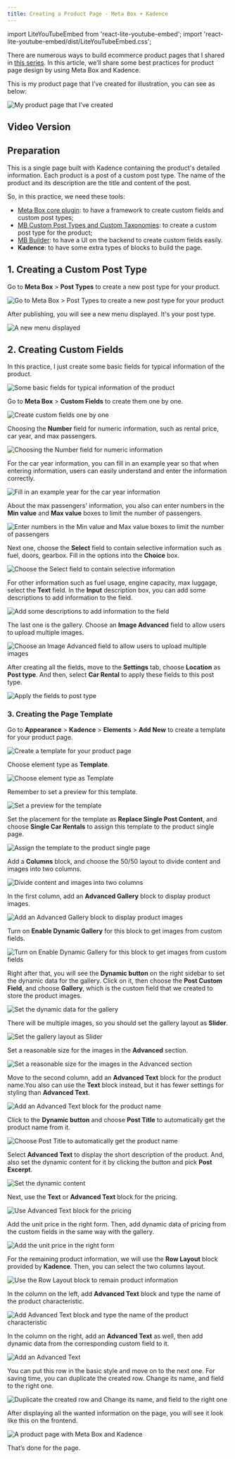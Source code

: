 ```yaml
---
title: Creating a Product Page - Meta Box + Kadence
---
```

import LiteYouTubeEmbed from 'react-lite-youtube-embed';
import 'react-lite-youtube-embed/dist/LiteYouTubeEmbed.css';

There are numerous ways to build ecommerce product pages that I shared in [this series](https://metabox.io/series/product-page/). In this article, we’ll share some best practices for product page design by using Meta Box and Kadence.

This is my product page that I’ve created for illustration, you can see as below:

![My product page that I’ve created](https://i.imgur.com/LZwCeva.png)

## Video Version

<LiteYouTubeEmbed id='S4nHT47XYLI' />

## Preparation

This is a single page built with Kadence containing the product's detailed information. Each product is a post of a custom post type. The name of the product and its description are the title and content of the post.

So, in this practice, we need these tools:

* [Meta Box core plugin](https://wordpress.org/plugins/meta-box/): to have a framework to create custom fields and custom post types;
* [MB Custom Post Types and Custom Taxonomies](https://metabox.io/plugins/custom-post-type/): to create a custom post type for the product;
* [MB Builder](https://metabox.io/plugins/meta-box-builder/): to have a UI on the backend to create custom fields easily.
* **Kadence**: to have some extra types of blocks to build the page.

## 1. Creating a Custom Post Type

Go to **Meta Box** > **Post Types** to create a new post type for your product.

![Go to Meta Box > Post Types to create a new post type for your product](https://i.imgur.com/PwPLdhU.png)

After publishing, you will see a new menu displayed. It's your post type.

![A new menu displayed](https://i.imgur.com/r0cCIoD.png)

## 2. Creating Custom Fields

In this practice, I just create some basic fields for typical information of the product.

![Some basic fields for typical information of the product](https://i.imgur.com/kxEo9A4.png)

Go to **Meta Box** > **Custom Fields** to create them one by one.

![Create custom fields one by one](https://i.imgur.com/3OUrxJ9.png)

Choosing the **Number** field for numeric information, such as rental price, car year, and max passengers.

![Choosing the Number field for numeric information](https://i.imgur.com/DKzwtMs.png)

For the car year information, you can fill in an example year so that when entering information, users can easily understand and enter the information correctly.

![Fill in an example year for the car year information](https://i.imgur.com/NwSonRR.png)

About the max passengers' information, you also can enter numbers in the **Min value** and **Max value** boxes to limit the number of passengers.

![Enter numbers in the Min value and Max value boxes to limit the number of passengers](https://i.imgur.com/fZGQUJk.png)

Next one, choose the **Select** field to contain selective information such as fuel, doors, gearbox. Fill in the options into the **Choice** box.

![Choose the Select field to contain selective information](https://i.imgur.com/GAoLP78.png)

For other information such as fuel usage, engine capacity, max luggage, select the **Text** field. In the **Input** description box, you can add some descriptions to add information to the field.

![Add some descriptions to add information to the field](https://i.imgur.com/FbzTQYd.png)

The last one is the gallery. Choose an **Image Advanced** field to allow users to upload multiple images.

![Choose an Image Advanced field to allow users to upload multiple images](https://i.imgur.com/o1FYDgq.png)

After creating all the fields, move to the **Settings** tab, choose **Location** as **Post type**. And then, select **Car Rental** to apply these fields to this post type.

![Apply the fields to post type](https://i.imgur.com/kWZwuE3.png)

### 3. Creating the Page Template

Go to **Appearance** > **Kadence** > **Elements** > **Add New** to create a template for your product page.

![Create a template for your product page](https://i.imgur.com/UAvrBcH.png)

Choose element type as **Template**.

![Choose element type as Template](https://i.imgur.com/ctGv8zo.png)

Remember to set a preview for this template.

![Set a preview for the template](https://i.imgur.com/UOz4VtP.png)

Set the placement for the template as **Replace Single Post Content**, and choose **Single Car Rentals** to assign this template to the product single page.

![Assign the template to the product single page](https://i.imgur.com/RKFHpuk.png)

Add a **Columns** block, and choose the 50/50 layout to divide content and images into two columns.

![Divide content and images into two columns](https://i.imgur.com/3m9T5Cy.png)

In the first column, add an **Advanced Gallery** block to display product images.

![Add an Advanced Gallery block to display product images](https://i.imgur.com/7hjdv1J.png)

Turn on **Enable Dynamic Gallery** for this block to get images from custom fields.

![Turn on Enable Dynamic Gallery for this block to get images from custom fields](https://i.imgur.com/mglXptC.png)

Right after that, you will see the **Dynamic button** on the right sidebar to set the dynamic data for the gallery. Click on it, then choose the **Post Custom Field**, and choose **Gallery**, which is the custom field that we created to store the product images.

![Set the dynamic data for the gallery](https://i.imgur.com/WUFnu1f.png)

There will be multiple images, so you should set the gallery layout as **Slider**.

![Set the gallery layout as Slider](https://i.imgur.com/zmnOYu2.png)

Set a reasonable size for the images in the **Advanced** section.

![Set a reasonable size for the images in the Advanced section](https://i.imgur.com/Dd7LC2O.png)

Move to the second column, add an **Advanced Text** block for the product name.You also can use the **Text** block instead, but it has fewer settings for styling than **Advanced Text**.

![Add an Advanced Text block for the product name](https://i.imgur.com/yAoW9TB.png)

Click to the **Dynamic button** and choose **Post Title** to automatically get the product name from it.

![Choose Post Title to automatically get the product name](https://i.imgur.com/dEBgmUU.png)

Select **Advanced Text** to display the short description of the product. And, also set the dynamic content for it by clicking the button and pick **Post Excerpt**.

![Set the dynamic content](https://i.imgur.com/48wrX2p.gif)

Next, use the **Text** or **Advanced Text** block for the pricing.

![Use Advanced Text block for the pricing](https://i.imgur.com/SyqhvDk.png)

Add the unit price in the right form. Then, add dynamic data of pricing from the custom fields in the same way with the gallery.

![Add the unit price in the right form](https://i.imgur.com/VZmUGpu.gif)

For the remaining product information, we will use the **Row Layout** block provided by **Kadence**. Then, you can select the two columns layout.

![Use the Row Layout block to remain product information](https://i.imgur.com/nk7DVdS.gif)

In the column on the left, add **Advanced Text** block and type the name of the product characteristic.

![Add Advanced Text block and type the name of the product characteristic](https://i.imgur.com/emfOKLl.gif)

In the column on the right, add an **Advanced Text** as well, then add dynamic data from the corresponding custom field to it.

![Add an Advanced Text](https://i.imgur.com/N6YVbbz.gif)

You can put this row in the basic style and move on to the next one. For saving time, you can duplicate the created row. Change its name, and field to the right one.

![Duplicate the created row and Change its name, and field to the right one](https://i.imgur.com/4soBYjg.gif)

After displaying all the wanted information on the page, you will see it look like this on the frontend.

![A product page with Meta Box and Kadence](https://i.imgur.com/2Shjzka.png)

That’s done for the page.
